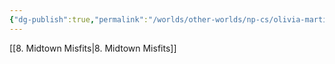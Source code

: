 ```yaml
---
{"dg-publish":true,"permalink":"/worlds/other-worlds/np-cs/olivia-martinez/","tags":["Misfits"]}
---
```


[[8. Midtown Misfits\|8. Midtown Misfits]]
